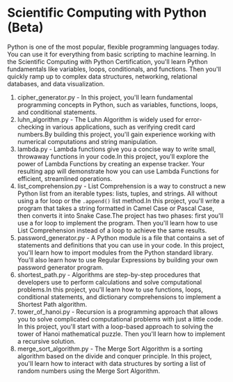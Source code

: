 # Scientific Computing with Python (Beta)
Python is one of the most popular, flexible programming languages today. You can use it for everything from basic scripting to machine learning.
In the Scientific Computing with Python Certification, you'll learn Python fundamentals like variables, loops, conditionals, and functions. Then you'll quickly ramp up to complex data structures, networking, relational databases, and data visualization.
1. cipher_generator.py - In this project, you'll learn fundamental programming concepts in Python, such as variables, functions, loops, and conditional statements.
2. luhn_algorithm.py - The Luhn Algorithm is widely used for error-checking in various applications, such as verifying credit card numbers.By building this project, you'll gain experience working with numerical computations and string manipulation.
3. lambda.py - Lambda functions give you a concise way to write small, throwaway functions in your code.In this project, you'll explore the power of Lambda Functions by creating an expense tracker. Your resulting app will demonstrate how you can use Lambda Functions for efficient, streamlined operations.
4. list_comprehension.py - List Comprehension is a way to construct a new Python list from an iterable types: lists, tuples, and strings. All without using a for loop or the `.append()` list method.In this project, you'll write a program that takes a string formatted in Camel Case or Pascal Case, then converts it into Snake Case.The project has two phases: first you'll use a for loop to implement the program. Then you'll learn how to use List Comprehension instead of a loop to achieve the same results.
5. password_generator.py - A Python module is a file that contains a set of statements and definitions that you can use in your code. In this project, you'll learn how to import modules from the Python standard library. You'll also learn how to use Regular Expressions by building your own password generator program.
6. shortest_path.py - Algorithms are step-by-step procedures that developers use to perform calculations and solve computational problems.In this project, you'll learn how to use functions, loops, conditional statements, and dictionary comprehensions to implement a Shortest Path algorithm.
7. tower_of_hanoi.py - Recursion is a programming approach that allows you to solve complicated computational problems with just a little code. In this project, you'll start with a loop-based approach to solving the tower of Hanoi mathematical puzzle. Then you'll learn how to implement a recursive solution.
8. merge_sort_algorithm.py - The Merge Sort Algorithm is a sorting algorithm based on the divide and conquer principle. In this project, you'll learn how to interact with data structures by sorting a list of random numbers using the Merge Sort Algorithm.

